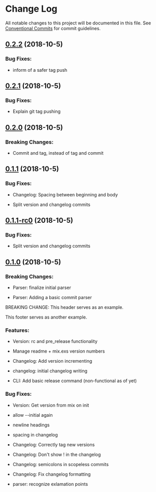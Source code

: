 # Change Log

All notable changes to this project will be documented in this file.
See [Conventional Commits](Https://conventionalcommits.org) for commit guidelines.

<!-- changelog -->

## [0.2.2](https://github.com/zachdaniel/git_ops/compare/master@0.2.1...master@0.2.2) (2018-10-5)




### Bug Fixes:

* inform of a safer tag push

## [0.2.1](https://github.com/zachdaniel/git_ops/compare/master@0.2.0...master@0.2.1) (2018-10-5)




### Bug Fixes:

* Explain git tag pushing

## [0.2.0](https://github.com/zachdaniel/git_ops/compare/master@0.1.1...master@0.2.0) (2018-10-5)
### Breaking Changes:

* Commit and tag, instead of tag and commit



## [0.1.1](https://github.com/zachdaniel/git_ops/compare/master@0.1.1-rc0...master@0.1.1) (2018-10-5)




### Bug Fixes:

* Changelog: Spacing between beginning and body

* Split version and changelog commits

## [0.1.1-rc0](https://github.com/zachdaniel/git_ops/compare/master@0.1.0...master@0.1.1-rc0) (2018-10-5)




### Bug Fixes:

* Split version and changelog commits

## [0.1.0](https://github.com/zachdaniel/git_ops/compare/master@0.1.0...master@0.1.0) (2018-10-5)
### Breaking Changes:

* Parser: finalize initial parser

* Parser: Adding a basic commit parser

BREAKING CHANGE: This header serves as an example.

This footer serves as another example.



### Features:

* Version: rc and pre_release functionality

* Manage readme + mix.exs version numbers

* Changelog: Add version incrementing

* changelog: initial changelog writing

* CLI: Add basic release command (non-functional as of yet)

### Bug Fixes:

* Version: Get version from mix on init

* allow --initial again

* newline headings

* spacing in changelog

* Changelog: Correctly tag new versions

* Changelog: Don't show ! in the changelog

* Changelog: semicolons in scopeless commits

* Changelog: Fix changelog formatting

* parser: recognize exlamation points
